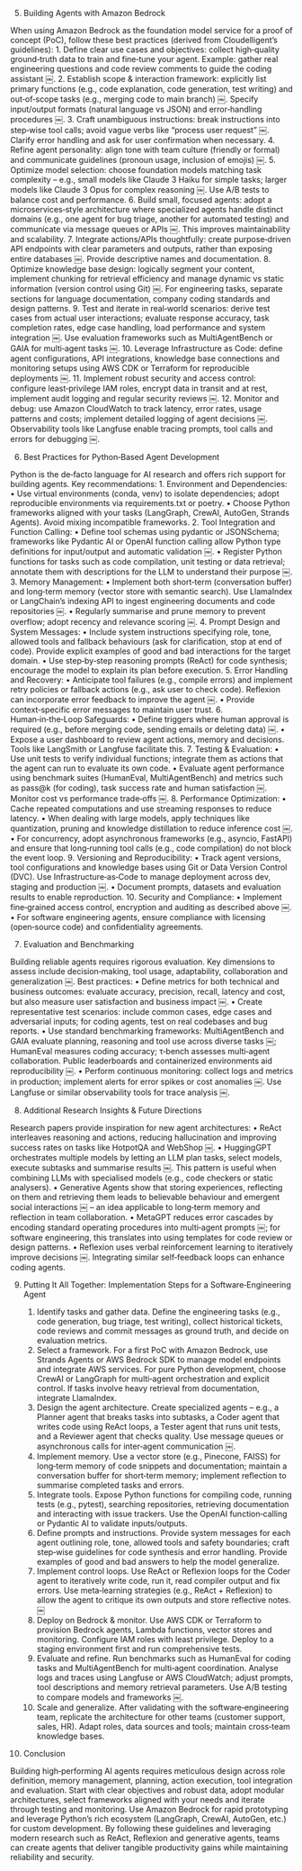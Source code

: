 5.  Building Agents with Amazon Bedrock

When using Amazon Bedrock as the foundation model service for a proof of concept (PoC), follow these best practices (derived from Cloudelligent’s guidelines):
	1.	Define clear use cases and objectives: collect high‑quality ground‑truth data to train and fine‑tune your agent.  Example: gather real engineering questions and code review comments to guide the coding assistant ￼.
	2.	Establish scope & interaction framework: explicitly list primary functions (e.g., code explanation, code generation, test writing) and out‑of‑scope tasks (e.g., merging code to main branch) ￼.  Specify input/output formats (natural language vs JSON) and error‑handling procedures ￼.
	3.	Craft unambiguous instructions: break instructions into step‑wise tool calls; avoid vague verbs like “process user request” ￼.  Clarify error handling and ask for user confirmation when necessary.
	4.	Refine agent personality: align tone with team culture (friendly or formal) and communicate guidelines (pronoun usage, inclusion of emojis) ￼.
	5.	Optimize model selection: choose foundation models matching task complexity – e.g., small models like Claude 3 Haiku for simple tasks; larger models like Claude 3 Opus for complex reasoning ￼.  Use A/B tests to balance cost and performance.
	6.	Build small, focused agents: adopt a microservices‑style architecture where specialized agents handle distinct domains (e.g., one agent for bug triage, another for automated testing) and communicate via message queues or APIs ￼.  This improves maintainability and scalability.
	7.	Integrate actions/APIs thoughtfully: create purpose‑driven API endpoints with clear parameters and outputs, rather than exposing entire databases ￼.  Provide descriptive names and documentation.
	8.	Optimize knowledge base design: logically segment your content, implement chunking for retrieval efficiency and manage dynamic vs static information (version control using Git) ￼.  For engineering tasks, separate sections for language documentation, company coding standards and design patterns.
	9.	Test and iterate in real‑world scenarios: derive test cases from actual user interactions; evaluate response accuracy, task completion rates, edge case handling, load performance and system integration ￼.  Use evaluation frameworks such as MultiAgentBench or GAIA for multi‑agent tasks ￼.
	10.	Leverage Infrastructure as Code: define agent configurations, API integrations, knowledge base connections and monitoring setups using AWS CDK or Terraform for reproducible deployments ￼.
	11.	Implement robust security and access control: configure least‑privilege IAM roles, encrypt data in transit and at rest, implement audit logging and regular security reviews ￼.
	12.	Monitor and debug: use Amazon CloudWatch to track latency, error rates, usage patterns and costs; implement detailed logging of agent decisions ￼.  Observability tools like Langfuse enable tracing prompts, tool calls and errors for debugging ￼.

6.  Best Practices for Python‑Based Agent Development

Python is the de‑facto language for AI research and offers rich support for building agents.  Key recommendations:
	1.	Environment and Dependencies:
	•	Use virtual environments (conda, venv) to isolate dependencies; adopt reproducible environments via requirements.txt or poetry.
	•	Choose Python frameworks aligned with your tasks (LangGraph, CrewAI, AutoGen, Strands Agents).  Avoid mixing incompatible frameworks.
	2.	Tool Integration and Function Calling:
	•	Define tool schemas using pydantic or JSONSchema; frameworks like Pydantic AI or OpenAI function calling allow Python type definitions for input/output and automatic validation ￼.
	•	Register Python functions for tasks such as code compilation, unit testing or data retrieval; annotate them with descriptions for the LLM to understand their purpose ￼.
	3.	Memory Management:
	•	Implement both short‑term (conversation buffer) and long‑term memory (vector store with semantic search).  Use LlamaIndex or LangChain’s indexing API to ingest engineering documents and code repositories ￼.
	•	Regularly summarise and prune memory to prevent overflow; adopt recency and relevance scoring ￼.
	4.	Prompt Design and System Messages:
	•	Include system instructions specifying role, tone, allowed tools and fallback behaviours (ask for clarification, stop at end of code).  Provide explicit examples of good and bad interactions for the target domain.
	•	Use step‑by‑step reasoning prompts (ReAct) for code synthesis; encourage the model to explain its plan before execution.
	5.	Error Handling and Recovery:
	•	Anticipate tool failures (e.g., compile errors) and implement retry policies or fallback actions (e.g., ask user to check code).  Reflexion can incorporate error feedback to improve the agent ￼.
	•	Provide context‑specific error messages to maintain user trust.
	6.	Human‑in‑the‑Loop Safeguards:
	•	Define triggers where human approval is required (e.g., before merging code, sending emails or deleting data) ￼.
	•	Expose a user dashboard to review agent actions, memory and decisions.  Tools like LangSmith or Langfuse facilitate this.
	7.	Testing & Evaluation:
	•	Use unit tests to verify individual functions; integrate them as actions that the agent can run to evaluate its own code.
	•	Evaluate agent performance using benchmark suites (HumanEval, MultiAgentBench) and metrics such as pass@k (for coding), task success rate and human satisfaction ￼.  Monitor cost vs performance trade‑offs ￼.
	8.	Performance Optimization:
	•	Cache repeated computations and use streaming responses to reduce latency.
	•	When dealing with large models, apply techniques like quantization, pruning and knowledge distillation to reduce inference cost ￼.
	•	For concurrency, adopt asynchronous frameworks (e.g., asyncio, FastAPI) and ensure that long‑running tool calls (e.g., code compilation) do not block the event loop.
	9.	Versioning and Reproducibility:
	•	Track agent versions, tool configurations and knowledge bases using Git or Data Version Control (DVC).  Use Infrastructure‑as‑Code to manage deployment across dev, staging and production ￼.
	•	Document prompts, datasets and evaluation results to enable reproduction.
	10.	Security and Compliance:
	•	Implement fine‑grained access control, encryption and auditing as described above ￼.
	•	For software engineering agents, ensure compliance with licensing (open‑source code) and confidentiality agreements.

7.  Evaluation and Benchmarking

Building reliable agents requires rigorous evaluation.  Key dimensions to assess include decision‑making, tool usage, adaptability, collaboration and generalization ￼.  Best practices:
	•	Define metrics for both technical and business outcomes: evaluate accuracy, precision, recall, latency and cost, but also measure user satisfaction and business impact ￼.
	•	Create representative test scenarios: include common cases, edge cases and adversarial inputs; for coding agents, test on real codebases and bug reports.
	•	Use standard benchmarking frameworks: MultiAgentBench and GAIA evaluate planning, reasoning and tool use across diverse tasks ￼; HumanEval measures coding accuracy; τ‑bench assesses multi‑agent collaboration.  Public leaderboards and containerized environments aid reproducibility ￼.
	•	Perform continuous monitoring: collect logs and metrics in production; implement alerts for error spikes or cost anomalies ￼.  Use Langfuse or similar observability tools for trace analysis ￼.

8.  Additional Research Insights & Future Directions

Research papers provide inspiration for new agent architectures:
	•	ReAct interleaves reasoning and actions, reducing hallucination and improving success rates on tasks like HotpotQA and WebShop ￼.
	•	HuggingGPT orchestrates multiple models by letting an LLM plan tasks, select models, execute subtasks and summarise results ￼.  This pattern is useful when combining LLMs with specialised models (e.g., code checkers or static analysers).
	•	Generative Agents show that storing experiences, reflecting on them and retrieving them leads to believable behaviour and emergent social interactions ￼ – an idea applicable to long‑term memory and reflection in team collaboration.
	•	MetaGPT reduces error cascades by encoding standard operating procedures into multi‑agent prompts ￼; for software engineering, this translates into using templates for code review or design patterns.
	•	Reflexion uses verbal reinforcement learning to iteratively improve decisions ￼.  Integrating similar self‑feedback loops can enhance coding agents.

9.  Putting It All Together: Implementation Steps for a Software‑Engineering Agent
	1.	Identify tasks and gather data.  Define the engineering tasks (e.g., code generation, bug triage, test writing), collect historical tickets, code reviews and commit messages as ground truth, and decide on evaluation metrics.
	2.	Select a framework.  For a first PoC with Amazon Bedrock, use Strands Agents or AWS Bedrock SDK to manage model endpoints and integrate AWS services.  For pure Python development, choose CrewAI or LangGraph for multi‑agent orchestration and explicit control.  If tasks involve heavy retrieval from documentation, integrate LlamaIndex.
	3.	Design the agent architecture.  Create specialized agents – e.g., a Planner agent that breaks tasks into subtasks, a Coder agent that writes code using ReAct loops, a Tester agent that runs unit tests, and a Reviewer agent that checks quality.  Use message queues or asynchronous calls for inter‑agent communication ￼.
	4.	Implement memory.  Use a vector store (e.g., Pinecone, FAISS) for long‑term memory of code snippets and documentation; maintain a conversation buffer for short‑term memory; implement reflection to summarise completed tasks and errors.
	5.	Integrate tools.  Expose Python functions for compiling code, running tests (e.g., pytest), searching repositories, retrieving documentation and interacting with issue trackers.  Use the OpenAI function‑calling or Pydantic AI to validate inputs/outputs.
	6.	Define prompts and instructions.  Provide system messages for each agent outlining role, tone, allowed tools and safety boundaries; craft step‑wise guidelines for code synthesis and error handling.  Provide examples of good and bad answers to help the model generalize.
	7.	Implement control loops.  Use ReAct or Reflexion loops for the Coder agent to iteratively write code, run it, read compiler output and fix errors.  Use meta‑learning strategies (e.g., ReAct + Reflexion) to allow the agent to critique its own outputs and store reflective notes. ￼
	8.	Deploy on Bedrock & monitor.  Use AWS CDK or Terraform to provision Bedrock agents, Lambda functions, vector stores and monitoring.  Configure IAM roles with least privilege.  Deploy to a staging environment first and run comprehensive tests.
	9.	Evaluate and refine.  Run benchmarks such as HumanEval for coding tasks and MultiAgentBench for multi‑agent coordination.  Analyse logs and traces using Langfuse or AWS CloudWatch; adjust prompts, tool descriptions and memory retrieval parameters.  Use A/B testing to compare models and frameworks ￼.
	10.	Scale and generalize.  After validating with the software‑engineering team, replicate the architecture for other teams (customer support, sales, HR).  Adapt roles, data sources and tools; maintain cross‑team knowledge bases.

10.  Conclusion

Building high‑performing AI agents requires meticulous design across role definition, memory management, planning, action execution, tool integration and evaluation.  Start with clear objectives and robust data, adopt modular architectures, select frameworks aligned with your needs and iterate through testing and monitoring.  Use Amazon Bedrock for rapid prototyping and leverage Python’s rich ecosystem (LangGraph, CrewAI, AutoGen, etc.) for custom development.  By following these guidelines and leveraging modern research such as ReAct, Reflexion and generative agents, teams can create agents that deliver tangible productivity gains while maintaining reliability and security.